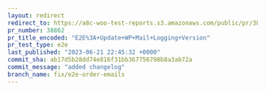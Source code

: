 ```yaml
---
layout: redirect
redirect_to: https://a8c-woo-test-reports.s3.amazonaws.com/public/pr/38862/e2e/index.html
pr_number: 38862
pr_title_encoded: "E2E%3A+Update+WP+Mail+Logging+Version"
pr_test_type: e2e
last_published: "2023-06-21 22:45:32 +0000"
commit_sha: ab17d5b28dd74e816f31bb367756798b8a3ab72a
commit_message: "added changelog"
branch_name: fix/e2e-order-emails
---
```

